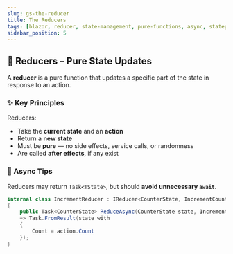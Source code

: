 ```yaml
---
slug: gs-the-reducer
title: The Reducers
tags: [blazor, reducer, state-management, pure-functions, async, statepulse, csharp, .net]
sidebar_position: 5
---
```


## 🔄 Reducers – Pure State Updates

A **reducer** is a pure function that updates a specific part of the state in response to an action.

### ✨ Key Principles

Reducers:

- Take the **current state** and an **action**
- Return a **new state**
- Must be **pure** — no side effects, service calls, or randomness
- Are called **after effects**, if any exist


### 🚫 Async Tips

Reducers may return `Task<TState>`, but should **avoid unnecessary `await`**. 

```csharp title="IncrementReducer.cs"
internal class IncrementReducer : IReducer<CounterState, IncrementCounterResultAction>
{
    public Task<CounterState> ReduceAsync(CounterState state, IncrementCounterResultAction action)
    => Task.FromResult(state with
    {
        Count = action.Count
    });
}
```
